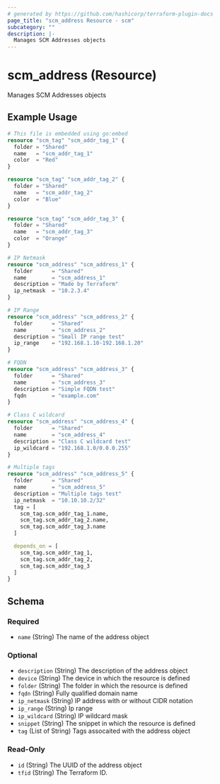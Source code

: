 ```yaml
---
# generated by https://github.com/hashicorp/terraform-plugin-docs
page_title: "scm_address Resource - scm"
subcategory: ""
description: |-
  Manages SCM Addresses objects
---
```


# scm_address (Resource)

Manages SCM Addresses objects

## Example Usage

```terraform
# This file is embedded using go:embed
resource "scm_tag" "scm_addr_tag_1" {
  folder = "Shared"
  name   = "scm_addr_tag_1"
  color  = "Red"
}

resource "scm_tag" "scm_addr_tag_2" {
  folder = "Shared"
  name   = "scm_addr_tag_2"
  color  = "Blue"
}

resource "scm_tag" "scm_addr_tag_3" {
  folder = "Shared"
  name   = "scm_addr_tag_3"
  color  = "Orange"
}

# IP Netmask
resource "scm_address" "scm_address_1" {
  folder      = "Shared"
  name        = "scm_address_1"
  description = "Made by Terraform"
  ip_netmask  = "10.2.3.4"
}

# IP Range
resource "scm_address" "scm_address_2" {
  folder      = "Shared"
  name        = "scm_address_2"
  description = "Small IP range test"
  ip_range    = "192.168.1.10-192.168.1.20"
}

# FQDN
resource "scm_address" "scm_address_3" {
  folder      = "Shared"
  name        = "scm_address_3"
  description = "Simple FQDN test"
  fqdn        = "example.com"
}

# Class C wildcard
resource "scm_address" "scm_address_4" {
  folder      = "Shared"
  name        = "scm_address_4"
  description = "Class C wildcard test"
  ip_wildcard = "192.168.1.0/0.0.0.255"
}

# Multiple tags
resource "scm_address" "scm_address_5" {
  folder      = "Shared"
  name        = "scm_address_5"
  description = "Multiple tags test"
  ip_netmask  = "10.10.10.2/32"
  tag = [
    scm_tag.scm_addr_tag_1.name,
    scm_tag.scm_addr_tag_2.name,
    scm_tag.scm_addr_tag_3.name
  ]

  depends_on = [
    scm_tag.scm_addr_tag_1,
    scm_tag.scm_addr_tag_2,
    scm_tag.scm_addr_tag_3
  ]
}
```

<!-- schema generated by tfplugindocs -->
## Schema

### Required

- `name` (String) The name of the address object

### Optional

- `description` (String) The description of the address object
- `device` (String) The device in which the resource is defined
- `folder` (String) The folder in which the resource is defined
- `fqdn` (String) Fully qualified domain name
- `ip_netmask` (String) IP address with or without CIDR notation
- `ip_range` (String) Ip range
- `ip_wildcard` (String) IP wildcard mask
- `snippet` (String) The snippet in which the resource is defined
- `tag` (List of String) Tags assocaited with the address object

### Read-Only

- `id` (String) The UUID of the address object
- `tfid` (String) The Terraform ID.
